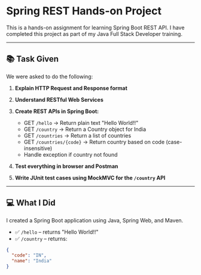 # Spring REST Hands-on Project

This is a hands-on assignment for learning Spring Boot REST API. I have completed this project as part of my Java Full Stack Developer training.

---

## 📚 Task Given

We were asked to do the following:

1. **Explain HTTP Request and Response format**  
2. **Understand RESTful Web Services**  
3. **Create REST APIs in Spring Boot:**
   - GET `/hello` → Return plain text "Hello World!!"
   - GET `/country` → Return a Country object for India
   - GET `/countries` → Return a list of countries
   - GET `/countries/{code}` → Return country based on code (case-insensitive)
   - Handle exception if country not found

4. **Test everything in browser and Postman**
5. **Write JUnit test cases using MockMVC for the `/country` API**

---

## 💻 What I Did

I created a Spring Boot application using Java, Spring Web, and Maven.

- ✅ `/hello` – returns "Hello World!!"
- ✅ `/country` – returns:
```json
{
  "code": "IN",
  "name": "India"
}
